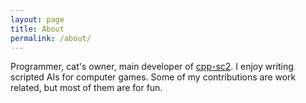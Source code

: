```yaml
---
layout: page
title: About
permalink: /about/
---
```

Programmer, cat's owner, main developer of [cpp-sc2](https://github.com/cpp-sc2). I enjoy writing scripted AIs for computer games. Some of my contributions are work related, but most of them are for fun.
